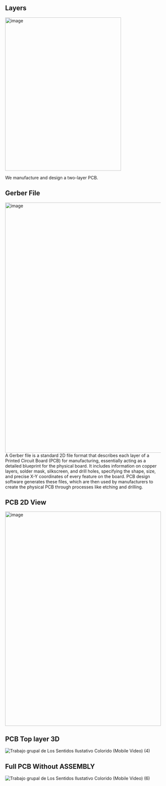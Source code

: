 

## Layers

<img width="375" height="496" alt="image" src="https://github.com/user-attachments/assets/15a3f055-a1ef-4de5-94b1-ff7cb7a6c8a6" />

We manufacture and design a two-layer PCB.

## Gerber File
<img width="1168" height="810" alt="image" src="https://github.com/user-attachments/assets/cb1abd0b-c08c-467d-ab05-fd027b8deda1" />
A Gerber file is a standard 2D file format that describes each layer of a Printed Circuit Board (PCB) for manufacturing, essentially acting as a detailed blueprint for the physical board. It includes information on copper layers, solder mask, silkscreen, and drill holes, specifying the shape, size, and precise X-Y coordinates of every feature on the board. PCB design software generates these files, which are then used by manufacturers to create the physical PCB through processes like etching and drilling. 


## PCB 2D View
<img width="504" height="694" alt="image" src="https://github.com/user-attachments/assets/49f22be5-34bf-47d8-b478-a6e5dc1592c9" />

## PCB Top layer 3D

![Trabajo grupal de Los Sentidos Ilustativo Colorido (Mobile Video) (4)](https://github.com/user-attachments/assets/4d64b98e-acee-4a6c-9057-5b92fba57f17)

## Full PCB Without ASSEMBLY  
![Trabajo grupal de Los Sentidos Ilustativo Colorido (Mobile Video) (6)](https://github.com/user-attachments/assets/621bc3c5-75e6-4d8a-ad62-683a8748dbfa)


